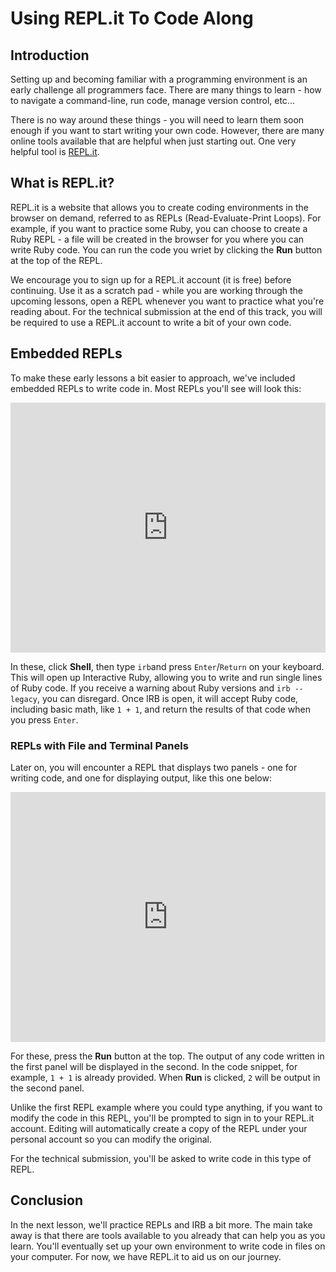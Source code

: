 # Using REPL.it To Code Along

## Introduction

Setting up and becoming familiar with a programming environment is an early challenge
all programmers face. There are many things to learn - how to navigate a command-line,
run code, manage version control, etc...

There is no way around these things - you will need to learn them soon enough if you want to
start writing your own code. However, there are many online tools available that are helpful
when just starting out. One very helpful tool is [REPL.it](https://repl.it/).

## What is REPL.it?

REPL.it is a website that allows you to create coding environments in the browser on demand,
referred to as REPLs (Read-Evaluate-Print Loops). For example, if you want to practice some
Ruby, you can choose to create a Ruby REPL - a file will be created in the browser for you
where you can write Ruby code. You can run the code you wriet by clicking the **Run** button
at the top of the REPL.

We encourage you to sign up for a REPL.it account (it is free) before continuing. Use it as a
scratch pad - while you are working through the upcoming lessons, open a REPL whenever you want to
practice what you're reading about. For the technical submission at the end of this track, you
will be required to use a REPL.it account to write a bit of your own code.

## Embedded REPLs

To make these early lessons a bit easier to approach, we've included embedded REPLs to write code
in. Most REPLs you'll see will look this:

<iframe height="400px" width="100%" src="https://repl.it/@MaxwellBenton2/yale-2021-repl-intro?lite=true&outputonly=1" scrolling="no" frameborder="no" allowtransparency="true" allowfullscreen="true" sandbox="allow-forms allow-pointer-lock allow-popups allow-same-origin allow-scripts allow-modals"></iframe>

In these, click **Shell**, then type `irb`and press `Enter`/`Return` on your keyboard. This will
open up Interactive Ruby, allowing you to write and run single lines of Ruby code. If you receive a 
warning about Ruby versions and `irb --legacy`, you can disregard. Once IRB is open, it will accept
Ruby code, including basic math, like `1 + 1`, and return the results of that code when you press `Enter`.

### REPLs with File and Terminal Panels

Later on, you will encounter a REPL that displays two panels - one for writing code, and one for displaying
output, like this one below:

<iframe height="400px" width="100%" src="https://repl.it/@MaxwellBenton2/yale-2021-repl-intro-2?lite=true" scrolling="no" frameborder="no" allowtransparency="true" allowfullscreen="true" sandbox="allow-forms allow-pointer-lock allow-popups allow-same-origin allow-scripts allow-modals"></iframe>

For these, press the **Run** button at the top. The output of any code written in the first panel will be displayed
in the second. In the code snippet, for example, `1 + 1` is already provided. When **Run** is clicked, `2` will be
output in the second panel.

Unlike the first REPL example where you could type anything, if you want to modify the code in this REPL, you'll be prompted
to sign in to your REPL.it account. Editing will automatically create a copy of the REPL under your personal account
so you can modify the original.

For the technical submission, you'll be asked to write code in this type of REPL.

## Conclusion

In the next lesson, we'll practice REPLs and IRB a bit more. The main take away is that there are tools available to you already
that can help you as you learn. You'll eventually set up your own environment to write code in files on your computer. For now,
we have REPL.it to aid us on our journey.

